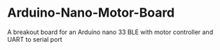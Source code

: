 # Arduino-Nano-Motor-Board
A breakout board for an Arduino nano 33 BLE with motor controller and UART to serial port
